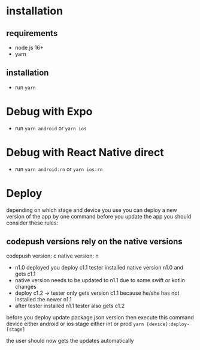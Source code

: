 # installation
## requirements
- node js 16+
- yarn

## installation
- run ```yarn```

# Debug with Expo
- run ```yarn android``` or ```yarn ios```
# Debug with React Native direct
- run ```yarn android:rn``` or ```yarn ios:rn```

# Deploy
depending on which stage and device you use you can deploy a new version of the app by one command
before you update the app you should consider these rules:
## codepush versions rely on the native versions
codepush version: c
native version: n
- n1.0 deployed you deploy c1.1 tester installed native version n1.0 and gets c1.1
- native version needs to be updated to n1.1 due to some swift or kotlin changes
- deploy c1.2 -> tester only gets version c1.1 because he/she has not installed the newer n1.1
- after tester installed n1.1 tester also gets c1.2

before you deploy update package.json version
then execute this command
device either android or ios
stage either int or prod
```yarn [device]:deploy-[stage]```

the user should now gets the updates automatically
